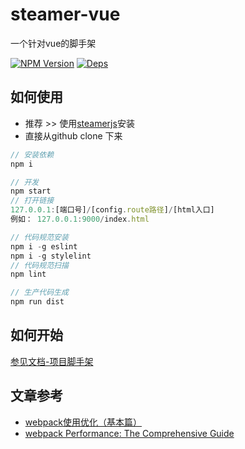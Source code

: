 # steamer-vue
一个针对vue的脚手架

[![NPM Version](https://img.shields.io/npm/v/steamer-vue.svg?style=flat)](https://www.npmjs.com/package/steamer-vue)
[![Deps](https://david-dm.org/SteamerTeam/steamer-vue.svg)](https://david-dm.org/SteamerTeam/steamer-vue)

## 如何使用

* 推荐 >> 使用[steamerjs](https://steamerjs.github.io/steamerjs/docs/How-To-Start.html)安装
* 直接从github clone 下来

```javascript
// 安装依赖
npm i

// 开发
npm start
// 打开链接
127.0.0.1:[端口号]/[config.route路径]/[html入口]
例如： 127.0.0.1:9000/index.html

// 代码规范安装
npm i -g eslint
npm i -g stylelint
// 代码规范扫描
npm lint

// 生产代码生成
npm run dist

```


## 如何开始
[参见文档-项目脚手架](https://steamerjs.github.io/steamerjs/docs/Starterkit.html)


## 文章参考

* [webpack使用优化（基本篇）](https://github.com/lcxfs1991/blog/issues/2)
* [webpack Performance: The Comprehensive Guide](https://github.com/lcxfs1991/blog/issues/15)
